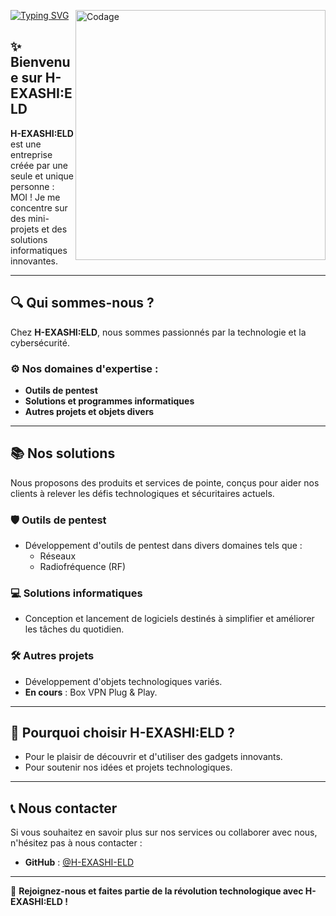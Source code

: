 [![Typing SVG](https://readme-typing-svg.demolab.com?font=Fira+Code&pause=1000&color=B92769&width=435&lines=Welcome+in+H-EXASHI%3AELD+Github)](https://git.io/typing-svg)
<img align="right" alt="Codage" width="400" src="https://github.com/user-attachments/assets/9fe1bca1-2619-4e7e-8b41-620128349b3a">

## ✨ Bienvenue sur H-EXASHI:ELD

**H-EXASHI:ELD** est une entreprise créée par une seule et unique personne : MOI ! Je me concentre sur des mini-projets et des solutions informatiques innovantes.

---

## 🔍 Qui sommes-nous ?

Chez **H-EXASHI:ELD**, nous sommes passionnés par la technologie et la cybersécurité.

### ⚙️ Nos domaines d'expertise :
- **Outils de pentest**
- **Solutions et programmes informatiques**
- **Autres projets et objets divers**

---

## 📚 Nos solutions

Nous proposons des produits et services de pointe, conçus pour aider nos clients à relever les défis technologiques et sécuritaires actuels.

### 🛡️ Outils de pentest
- Développement d'outils de pentest dans divers domaines tels que :
    - Réseaux
    - Radiofréquence (RF)

### 💻 Solutions informatiques
- Conception et lancement de logiciels destinés à simplifier et améliorer les tâches du quotidien.

### 🛠️ Autres projets
- Développement d'objets technologiques variés.
- **En cours** : Box VPN Plug & Play.

---

## 🚀 Pourquoi choisir H-EXASHI:ELD ?

- Pour le plaisir de découvrir et d'utiliser des gadgets innovants.
- Pour soutenir nos idées et projets technologiques.

---

## 📞 Nous contacter

Si vous souhaitez en savoir plus sur nos services ou collaborer avec nous, n'hésitez pas à nous contacter :

- **GitHub** : [@H-EXASHI-ELD](https://github.com/H-EXASHI-ELD)

---

🚀 **Rejoignez-nous et faites partie de la révolution technologique avec H-EXASHI:ELD !**

